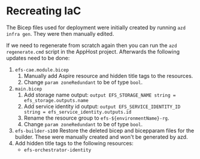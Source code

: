 # Recreating IaC

The Bicep files used for deployment were initially created by running `azd infra gen`. They were then manually edited.

If we need to regenerate from scratch again then you can run the `azd regenerate.cmd` script in the AppHost project. Afterwards the following updates need to be done:

1. `efs-cae.module.bicep`
   1. Manually add Aspire resource and hidden title tags to the resources.
   2. Change ```param zoneRedundant``` to be of type ```bool```.
2. `main.bicep`
   1. Add storage name output: ```output EFS_STORAGE_NAME string = efs_storage.outputs.name```
   2. Add service identity id output: ```output EFS_SERVICE_IDENTITY_ID string = efs_service_identity.outputs.id```
   3. Rename the resource group to ```efs-${environmentName}-rg```.
   4. Change ```param zoneRedundant``` to be of type ```bool```.
3. `efs-builder-s100` Restore the deleted bicep and bicepparam files for the builder. These were manually created and won't be generated by azd.
4. Add hidden title tags to the following resources:
   - `efs-orchestrator-identity`
